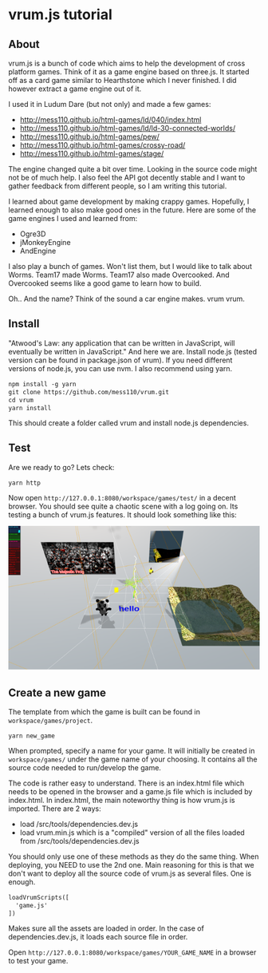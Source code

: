 # vrum.js tutorial

## About

vrum.js is a bunch of code which aims to help the development of cross platform
games. Think of it as a game engine based on three.js. It started off as a card game
similar to Hearthstone which I never finished. I did however extract a game
engine out of it.

I used it in Ludum Dare (but not only) and made a few games:

* http://mess110.github.io/html-games/ld/040/index.html
* http://mess110.github.io/html-games/ld/ld-30-connected-worlds/
* http://mess110.github.io/html-games/pew/
* http://mess110.github.io/html-games/crossy-road/
* http://mess110.github.io/html-games/stage/

The engine changed quite a bit over time. Looking in the source code might not be
of much help. I also feel the API got decently stable and I want to gather feedback
from different people, so I am writing this tutorial.

I learned about game development by making crappy games. Hopefully, I learned
enough to also make good ones in the future. Here are some of the game engines
I used and learned from:

* Ogre3D
* jMonkeyEngine
* AndEngine

I also play a bunch of games. Won't list them, but I would like to talk about
Worms. Team17 made Worms. Team17 also made Overcooked. And Overcooked seems like
a good game to learn how to build.

Oh.. And the name? Think of the sound a car engine makes. vrum vrum.

## Install

"Atwood's Law: any application that can be written in JavaScript, will eventually
be written in JavaScript." And here we are. Install node.js (tested version can
be found in package.json of vrum). If you need different versions of node.js, you
can use nvm. I also recommend using yarn.

```
npm install -g yarn
git clone https://github.com/mess110/vrum.git
cd vrum
yarn install
```

This should create a folder called vrum and install node.js dependencies.

## Test

Are we ready to go? Lets check:

```
yarn http
```

Now open `http://127.0.0.1:8080/workspace/games/test/` in a decent browser.
You should see quite a chaotic scene with a log going on. Its testing a bunch
of vrum.js features. It should look something like this:

![should look like](/workspace/games/project/vrum.png)

## Create a new game

The template from which the game is built can be found in `workspace/games/project`.

```
yarn new_game
```

When prompted, specify a name for your game. It will initially be created in
`workspace/games/` under the game name of your choosing. It contains all the
source code needed to run/develop the game.

The code is rather easy to understand. There is an index.html file which needs
to be opened in the browser and a game.js file which is included by index.html.
In index.html, the main noteworthy thing is how vrum.js is imported.
There are 2 ways:

* load /src/tools/dependencies.dev.js
* load vrum.min.js which is a "compiled" version of all the files loaded from
/src/tools/dependencies.dev.js

You should only use one of these methods as they do the same thing. When
deploying, you NEED to use the 2nd one. Main reasoning for this is that we
don't want to deploy all the source code of vrum.js as several files.
One is enough.

```
loadVrumScripts([
  'game.js'
])
```

Makes sure all the assets are loaded in order. In the case of
dependencies.dev.js, it loads each source file in order.

Open `http://127.0.0.1:8080/workspace/games/YOUR_GAME_NAME` in a browser to
test your game.

